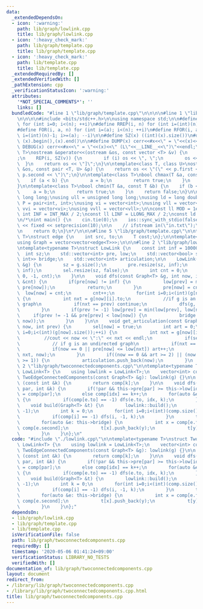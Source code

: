 ```yaml
---
data:
  _extendedDependsOn:
  - icon: ':warning:'
    path: lib/graph/lowlink.cpp
    title: lib/graph/lowlink.cpp
  - icon: ':heavy_check_mark:'
    path: lib/graph/template.cpp
    title: lib/graph/template.cpp
  - icon: ':heavy_check_mark:'
    path: lib/template.cpp
    title: lib/template.cpp
  _extendedRequiredBy: []
  _extendedVerifiedWith: []
  _pathExtension: cpp
  _verificationStatusIcon: ':warning:'
  attributes:
    '*NOT_SPECIAL_COMMENTS*': ''
    links: []
  bundledCode: "#line 1 \"lib/graph/template.cpp\"\n\n\n\n#line 1 \"lib/template.cpp\"\
    \n\n\n\n#include <bits/stdc++.h>\n\nusing namespace std;\n\n#define REP(i, n)\
    \ for (int i=0; i<(n); ++i)\n#define RREP(i, n) for (int i=(int)(n)-1; i>=0; --i)\n\
    #define FOR(i, a, n) for (int i=(a); i<(n); ++i)\n#define RFOR(i, a, n) for (int\
    \ i=(int)(n)-1; i>=(a); --i)\n\n#define SZ(x) ((int)(x).size())\n#define ALL(x)\
    \ (x).begin(),(x).end()\n\n#define DUMP(x) cerr<<#x<<\" = \"<<(x)<<endl\n#define\
    \ DEBUG(x) cerr<<#x<<\" = \"<<(x)<<\" (L\"<<__LINE__<<\")\"<<endl;\n\ntemplate<class\
    \ T>\nostream &operator<<(ostream &os, const vector <T> &v) {\n    os << \"[\"\
    ;\n    REP(i, SZ(v)) {\n        if (i) os << \", \";\n        os << v[i];\n  \
    \  }\n    return os << \"]\";\n}\n\ntemplate<class T, class U>\nostream &operator<<(ostream\
    \ &os, const pair <T, U> &p) {\n    return os << \"(\" << p.first << \" \" <<\
    \ p.second << \")\";\n}\n\ntemplate<class T>\nbool chmax(T &a, const T &b) {\n\
    \    if (a < b) {\n        a = b;\n        return true;\n    }\n    return false;\n\
    }\n\ntemplate<class T>\nbool chmin(T &a, const T &b) {\n    if (b < a) {\n   \
    \     a = b;\n        return true;\n    }\n    return false;\n}\n\nusing ll =\
    \ long long;\nusing ull = unsigned long long;\nusing ld = long double;\nusing\
    \ P = pair<int, int>;\nusing vi = vector<int>;\nusing vll = vector<ll>;\nusing\
    \ vvi = vector<vi>;\nusing vvll = vector<vll>;\n\nconst ll MOD = 1e9 + 7;\nconst\
    \ int INF = INT_MAX / 2;\nconst ll LINF = LLONG_MAX / 2;\nconst ld eps = 1e-9;\n\
    \n/*\nint main() {\n    cin.tie(0);\n    ios::sync_with_stdio(false);\n    cout\
    \ << fixed << setprecision(10);\n\n    // ifstream in(\"in.txt\");\n    // cin.rdbuf(in.rdbuf());\n\
    \n    return 0;\n}\n*/\n\n\n#line 5 \"lib/graph/template.cpp\"\n\ntemplate<typename\
    \ T>\nstruct edge {\n    int src, to;\n    T cost;\n};\n\ntemplate<typename T>\n\
    using Graph = vector<vector<edge<T>>>;\n\n\n#line 2 \"lib/graph/lowlink.cpp\"\n\
    \ntemplate<typename T>\nstruct LowLink {\n    const int inf = 1000000000;\n  \
    \  int sz;\n    std::vector<int> pre, low;\n    std::vector<bool> sel;\n    std::vector<std::pair<int,\
    \ int>> bridge;\n    std::vector<int> articulation;\n\n    LowLink(const Graph<T>\
    \ &g) {\n        sz = g.size();\n        pre.resize(sz, inf);\n        low.resize(sz,\
    \ inf);\n        sel.resize(sz, false);\n        int cnt = 0;\n        dfs(g,\
    \ 0, -1, cnt);\n    }\n\n    void dfs(const Graph<T> &g, int now, int prev, int\
    \ &cnt) {\n        if(pre[now] != inf) {\n            low[prev] = min(low[prev],\
    \ pre[now]);\n            return;\n        }\n        pre[now] = cnt;\n      \
    \  low[now] = cnt;\n        cnt++;\n        for(int i=0;i<(int)(g[now].size());++i)\
    \ {\n            int nxt = g[now][i].to;\n            //if g is an undirected\
    \ graph\n            if(nxt == prev) continue;\n            dfs(g, nxt, now, cnt);\n\
    \        }\n        if(prev != -1) low[prev] = min(low[prev], low[now]);\n   \
    \     if(prev != -1 && pre[prev] < low[now]) {\n            bridge.emplace_back(make_pair(prev,\
    \ now));\n        }\n    }\n\n    void get_articulation(const Graph<T> &g, int\
    \ now, int prev) {\n        sel[now] = true;\n        int art = 0;\n        for(int\
    \ i=0;i<(int)(g[now].size());++i) {\n            int nxt = g[now][i].to;\n   \
    \         //cout << now << \":\" << nxt << endl;\n            if(sel[nxt]) continue;\n\
    \            // if g is an undirected graph\n            if(nxt == prev) continue;\n\
    \            if(now == 0 || pre[now] <= low[nxt]) art++;\n            get_articulation(g,\
    \ nxt, now);\n        }\n        if((now == 0 && art >= 2) || (now != 0 && art\
    \ >= 1)) {\n            articulation.push_back(now);\n        }\n    }\n};\n#line\
    \ 2 \"lib/graph/twoconnectedcomponents.cpp\"\n\ntemplate<typename T>\nstruct TwoEdgeConnectedComponents:\
    \ LowLink<T> {\n    using lowlink = LowLink<T>;\n    vector<int> comp;\n\n   \
    \ TwoEdgeConnectedComponents(const Graph<T> &g): lowlink(g) {}\n\n    int operator[]\
    \ (const int &k) {\n        return comp[k];\n    }\n\n    void dfs(int idx, int\
    \ par, int &k) {\n        if(!par && this->pre[par] >= this->low[idx]) comp[idx]\
    \ = comp[par];\n        else comp[idx] == k++;\n        for(auto &e: this->g[idx])\
    \ {\n            if(comp[e.to] == -1) dfs(e.to, idx, k);\n        }\n    }\n\n\
    \    void build(Graph<T> &t) {\n        lowlink::build();\n        comp.assign(this->g.size(),\
    \ -1);\n        int k = 0;\n        for(int i=0;i<(int)(comp.size());++i) {\n\
    \            if(comp[i] == -1) dfs(i, -1, k);\n        }\n        t.resize(k);\n\
    \        for(auto &e: this->bridge) {\n            int x = comp[e.first], y =\
    \ comp[e.second];\n            t[x].push_back(y);\n            t[y].push_back(x);\n\
    \        }\n    }\n};\n"
  code: "#include \"./lowlink.cpp\"\n\ntemplate<typename T>\nstruct TwoEdgeConnectedComponents:\
    \ LowLink<T> {\n    using lowlink = LowLink<T>;\n    vector<int> comp;\n\n   \
    \ TwoEdgeConnectedComponents(const Graph<T> &g): lowlink(g) {}\n\n    int operator[]\
    \ (const int &k) {\n        return comp[k];\n    }\n\n    void dfs(int idx, int\
    \ par, int &k) {\n        if(!par && this->pre[par] >= this->low[idx]) comp[idx]\
    \ = comp[par];\n        else comp[idx] == k++;\n        for(auto &e: this->g[idx])\
    \ {\n            if(comp[e.to] == -1) dfs(e.to, idx, k);\n        }\n    }\n\n\
    \    void build(Graph<T> &t) {\n        lowlink::build();\n        comp.assign(this->g.size(),\
    \ -1);\n        int k = 0;\n        for(int i=0;i<(int)(comp.size());++i) {\n\
    \            if(comp[i] == -1) dfs(i, -1, k);\n        }\n        t.resize(k);\n\
    \        for(auto &e: this->bridge) {\n            int x = comp[e.first], y =\
    \ comp[e.second];\n            t[x].push_back(y);\n            t[y].push_back(x);\n\
    \        }\n    }\n};"
  dependsOn:
  - lib/graph/lowlink.cpp
  - lib/graph/template.cpp
  - lib/template.cpp
  isVerificationFile: false
  path: lib/graph/twoconnectedcomponents.cpp
  requiredBy: []
  timestamp: '2020-05-06 01:41:24+09:00'
  verificationStatus: LIBRARY_NO_TESTS
  verifiedWith: []
documentation_of: lib/graph/twoconnectedcomponents.cpp
layout: document
redirect_from:
- /library/lib/graph/twoconnectedcomponents.cpp
- /library/lib/graph/twoconnectedcomponents.cpp.html
title: lib/graph/twoconnectedcomponents.cpp
---
```

